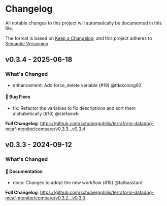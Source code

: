 # Changelog

All notable changes to this project will automatically be documented in this file.

The format is based on [Keep a Changelog](https://keepachangelog.com/en/1.0.0/),
and this project adheres to [Semantic Versioning](https://semver.org/spec/v2.0.0.html).

## v0.3.4 - 2025-06-18

### What's Changed

* enhancement: Add force_delete variable (#19) @tdekoning93

#### 🐛 Bug Fixes

* fix: Refactor the variables to fix descriptions and sort them alphabetically (#16) @stefanwb

**Full Changelog**: https://github.com/schubergphilis/terraform-datadog-mcaf-monitor/compare/v0.3.3...v0.3.4

## v0.3.3 - 2024-09-12

### What's Changed

#### 📖 Documentation

* docs: Changes to adopt the new workflow (#15) @fatbasstard

**Full Changelog**: https://github.com/schubergphilis/terraform-datadog-mcaf-monitor/compare/v0.3.2...v0.3.3
